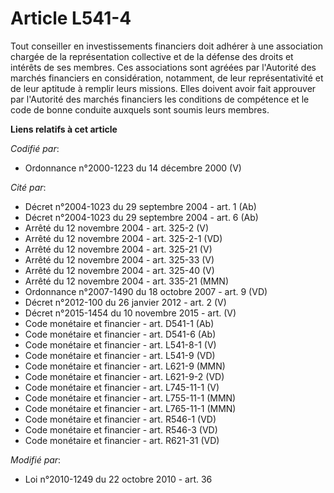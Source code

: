 # Article L541-4

Tout conseiller en investissements financiers doit adhérer à une association chargée de la représentation collective et de la
défense des droits et intérêts de ses membres. Ces associations sont agréées par l'Autorité des marchés financiers en
considération, notamment, de leur représentativité et de leur aptitude à remplir leurs missions. Elles doivent avoir fait
approuver par l'Autorité des marchés financiers les conditions de compétence et le code de bonne conduite auxquels sont
soumis leurs membres.

**Liens relatifs à cet article**

_Codifié par_:

  - Ordonnance n°2000-1223 du 14 décembre 2000 (V)

_Cité par_:

  - Décret n°2004-1023 du 29 septembre 2004 - art. 1 (Ab)
  - Décret n°2004-1023 du 29 septembre 2004 - art. 6 (Ab)
  - Arrêté du 12 novembre 2004 - art. 325-2 (V)
  - Arrêté du 12 novembre 2004 - art. 325-2-1  (VD)
  - Arrêté du 12 novembre 2004 - art. 325-21 (V)
  - Arrêté du 12 novembre 2004 - art. 325-33 (V)
  - Arrêté du 12 novembre 2004 - art. 325-40 (V)
  - Arrêté du 12 novembre 2004 - art. 335-21 (MMN)
  - Ordonnance n°2007-1490 du 18 octobre 2007 - art. 9 (VD)
  - Décret n°2012-100 du 26 janvier 2012 - art. 2 (V)
  - Décret n°2015-1454 du 10 novembre 2015 - art. (V)
  - Code monétaire et financier - art. D541-1 (Ab)
  - Code monétaire et financier - art. D541-6 (Ab)
  - Code monétaire et financier - art. L541-8-1 (V)
  - Code monétaire et financier - art. L541-9 (VD)
  - Code monétaire et financier - art. L621-9 (MMN)
  - Code monétaire et financier - art. L621-9-2 (VD)
  - Code monétaire et financier - art. L745-11-1 (V)
  - Code monétaire et financier - art. L755-11-1 (MMN)
  - Code monétaire et financier - art. L765-11-1 (MMN)
  - Code monétaire et financier - art. R546-1 (VD)
  - Code monétaire et financier - art. R546-3 (VD)
  - Code monétaire et financier - art. R621-31 (VD)

_Modifié par_:

  - Loi n°2010-1249 du 22 octobre 2010 - art. 36
